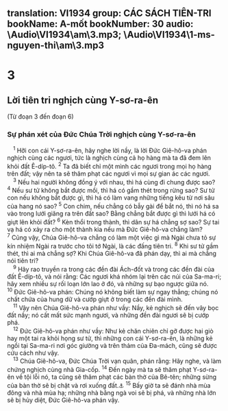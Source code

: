 translation: VI1934
group: CÁC SÁCH TIÊN-TRI
bookName: A-mốt 
bookNumber: 30
audio: \Audio\VI1934\am\3.mp3; \Audio\VI1934\1-ms-nguyen-thi\am\3.mp3
-------

<div class="title"><h1>3</h1><h2>Lời tiên tri nghịch cùng Y-sơ-ra-ên</h2><p>(Từ đoạn 3 đến đoạn 6)</p><h3>Sự phán xét của Đức Chúa Trời nghịch cùng Y-sơ-ra-ên</h3></div>
<span class="verse am_3_1"> <sup>1</sup> Hỡi con cái Y-sơ-ra-ên, hãy nghe lời nầy, là lời Đức Giê-hô-va phán nghịch cùng các ngươi, tức là nghịch cùng cả họ hàng mà ta đã đem lên khỏi đất Ê-díp-tô. </span>
<span class="verse am_3_2"><sup>2</sup> Ta đã biết chỉ một mình các ngươi trong mọi họ hàng trên đất; vậy nên ta sẽ thăm phạt các ngươi vì mọi sự gian ác các ngươi. <br/></span>
<span class="verse am_3_3"> <sup>3</sup> Nếu hai người không đồng ý với nhau, thì há cùng đi chung được sao? </span>
<span class="verse am_3_4"><sup>4</sup> Nếu sư tử không bắt được mồi, thì há có gầm thét trong rừng sao? Sư tử con nếu không bắt được gì, thì há có làm vang những tiếng kêu từ nơi sâu của hang nó sao? </span>
<span class="verse am_3_5"><sup>5</sup> Con chim, nếu chẳng có bẫy gài để bắt nó, thì nó há sa vào trong lưới giăng ra trên đất sao? Bằng chẳng bắt được gì thì lưới há có giựt lên khỏi đất? </span>
<span class="verse am_3_6"><sup>6</sup> Kèn thổi trong thành, thì dân sự há chẳng sợ sao? Sự tai vạ há có xảy ra cho một thành kia nếu mà Đức Giê-hô-va chẳng làm? </span>
<span class="verse am_3_7"><sup>7</sup> Cũng vậy, Chúa Giê-hô-va chẳng có làm một việc gì mà Ngài chưa tỏ sự kín nhiệm Ngài ra trước cho tôi tớ Ngài, là các đấng tiên tri. </span>
<span class="verse am_3_8"><sup>8</sup> Khi sư tử gầm thét, thì ai mà chẳng sợ? Khi Chúa Giê-hô-va đã phán dạy, thì ai mà chẳng nói tiên tri? <br/></span>
<span class="verse am_3_9"> <sup>9</sup> Hãy rao truyền ra trong các đền đài Ách-đốt và trong các đền đài của đất Ê-díp-tô, và nói rằng: Các ngươi khá nhóm lại trên các núi của Sa-ma-ri; hãy xem nhiều sự rối loạn lớn lao ở đó, và những sự bạo ngược giữa nó. </span>
<span class="verse am_3_10"><sup>10</sup> Đức Giê-hô-va phán: Chúng nó không biết làm sự ngay thẳng; chúng nó chất chứa của hung dữ và cướp giựt ở trong các đền đài mình. <br/></span>
<span class="verse am_3_11"> <sup>11</sup> Vậy nên Chúa Giê-hô-va phán như vầy: Nầy, kẻ nghịch sẽ đến vây bọc đất nầy; nó cất mất sức mạnh ngươi, và những đền đài ngươi sẽ bị cướp phá. <br/></span>
<span class="verse am_3_12"> <sup>12</sup> Đức Giê-hô-va phán như vầy: Như kẻ chăn chiên chỉ gỡ được hai giò hay một tai ra khỏi họng sư tử, thì những con cái Y-sơ-ra-ên, là những kẻ ngồi tại Sa-ma-ri nơi góc giường và trên thảm của Đa-mách, cũng sẽ được cứu cách như vậy. <br/></span>
<span class="verse am_3_13"> <sup>13</sup> Chúa Giê-hô-va, Đức Chúa Trời vạn quân, phán rằng: Hãy nghe, và làm chứng nghịch cùng nhà Gia-cốp. </span>
<span class="verse am_3_14"><sup>14</sup> Đến ngày mà ta sẽ thăm phạt Y-sơ-ra-ên về tội lỗi nó, ta cũng sẽ thăm phạt các bàn thờ của Bê-tên; những sừng của bàn thờ sẽ bị chặt và rơi xuống đất.<a data-toggle="tooltip" data-placement="bottom" title="2Vua 23:15">⚓</a></span>
<span class="verse am_3_15"><sup>15</sup> Bấy giờ ta sẽ đánh nhà mùa đông và nhà mùa hạ; những nhà bằng ngà voi sẽ bị phá, và những nhà lớn sẽ bị hủy diệt, Đức Giê-hô-va phán vậy. <br/></span>

